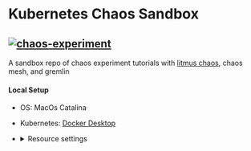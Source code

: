 # Kubernetes Chaos Sandbox

[![chaos-experiment](https://res.cloudinary.com/dssijnlrx/image/upload/v1605642160/PRINCIPLES_OF_CHAOS_ENGINEERING_6_copy_i1z8ta.png)](https://github.com/ari-hacks/kubernetes-chaos-sandbox)
----------------------------------------------------------------
A sandbox repo of chaos experiment tutorials with [litmus chaos](https://litmuschaos.io/), chaos mesh, and gremlin 

#### Local Setup

- OS: MacOs Catalina 
- Kubernetes: [Docker Desktop](https://www.docker.com/products/docker-desktop)
- 
  <details><summary>Resource settings</summary>
      <p>

        - CPUs:6
        - Memory: 6GB
        - Swap: 3GB
        - Disk Size: 59.6GB
    </p>
  </details>
